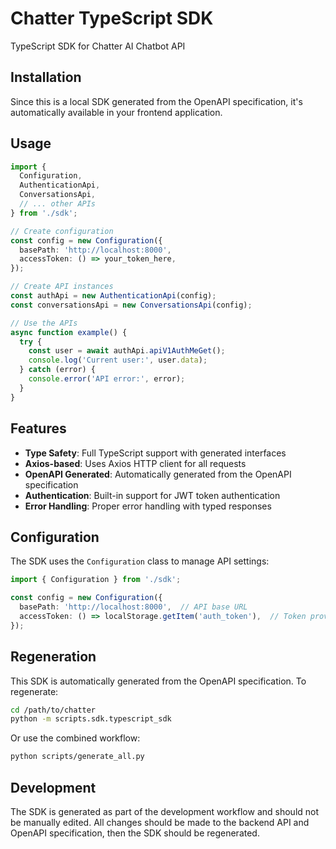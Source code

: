 # Chatter TypeScript SDK

TypeScript SDK for Chatter AI Chatbot API

## Installation

Since this is a local SDK generated from the OpenAPI specification, it's automatically available in your frontend application.

## Usage

```typescript
import {
  Configuration,
  AuthenticationApi,
  ConversationsApi,
  // ... other APIs
} from './sdk';

// Create configuration
const config = new Configuration({
  basePath: 'http://localhost:8000',
  accessToken: () => your_token_here,
});

// Create API instances
const authApi = new AuthenticationApi(config);
const conversationsApi = new ConversationsApi(config);

// Use the APIs
async function example() {
  try {
    const user = await authApi.apiV1AuthMeGet();
    console.log('Current user:', user.data);
  } catch (error) {
    console.error('API error:', error);
  }
}
```

## Features

- **Type Safety**: Full TypeScript support with generated interfaces
- **Axios-based**: Uses Axios HTTP client for all requests
- **OpenAPI Generated**: Automatically generated from the OpenAPI specification
- **Authentication**: Built-in support for JWT token authentication
- **Error Handling**: Proper error handling with typed responses

## Configuration

The SDK uses the `Configuration` class to manage API settings:

```typescript
import { Configuration } from './sdk';

const config = new Configuration({
  basePath: 'http://localhost:8000',  // API base URL
  accessToken: () => localStorage.getItem('auth_token'),  // Token provider function
});
```

## Regeneration

This SDK is automatically generated from the OpenAPI specification. To regenerate:

```bash
cd /path/to/chatter
python -m scripts.sdk.typescript_sdk
```

Or use the combined workflow:

```bash
python scripts/generate_all.py
```

## Development

The SDK is generated as part of the development workflow and should not be manually edited. All changes should be made to the backend API and OpenAPI specification, then the SDK should be regenerated.
